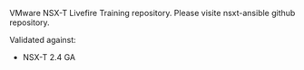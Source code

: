 VMware NSX-T Livefire Training repository. Please visite nsxt-ansible github repository.

Validated against:
* NSX-T 2.4 GA

